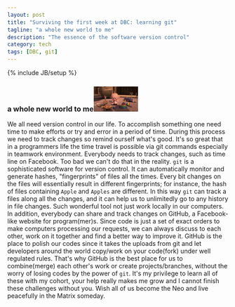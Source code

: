```yaml
---
layout: post
title: "Surviving the first week at DBC: learning git"
tagline: "a whole new world to me"
description: "The essence of the software version control"
category: tech
tags: [DBC, git]
---
```

{% include JB/setup %}

### a whole new world to me<img src="/assets/imgs/t1.jpg"  alt="BabyFacingToysConfused" width="20%"/>
We all need version control in our life. To accomplish something one need time to make efforts or try and error in a period of time. During this process we need to track changes so remind ourself what's good. It's so great that in a programmers life the time travel is possible via git commands especially in teamwork environment. Everybody needs to track changes, such as time line on Facebook. Too bad we can't do that in the reality.
`git` is a sophisticated software for version control. It can automatically monitor and generate hashes, "fingerprints" of files all the times. Every bit changes on the files will essentially result in different fingerprints; for instance, the hash of files containing `Apple` and `Apples` are different. In this way `git` can track a files along all the changes, and it can help us to unlimitedly go to any history in file changes.
Such wonderful tool not just work locally in our computers. In addition, everybody can share and track changes on GitHub, a Facebook-like website for program(mer)s. Since code is just a set of exact orders to make computers processing our requests, we can always discuss to each other, work on it together and find a better way to improve it. GitHub is the place to polish our codes since it takes the uploads from git and let developers around the world copy/work on your code(fork) under well regulated rules. That's why GitHub is the best place for us to combine(merge) each other's work or create projects/branches, without the worry of losing codes by the power of `git`.
It's my privilege to learn all of these with my cohort, your help really makes me grow and I cannot finish these challenges without you. Wish all of us become the Neo and live peacefully in the Matrix someday.